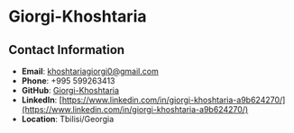 # Giorgi-Khoshtaria

## Contact Information

- **Email**: khoshtariagiorgi0@gmail.com
- **Phone**: +995 599263413
- **GitHub**: [Giorgi-Khoshtaria](https://github.com/Giorgi-Khoshtaria)
- **LinkedIn**: [https://www.linkedin.com/in/giorgi-khoshtaria-a9b624270/](https://www.linkedin.com/in/giorgi-khoshtaria-a9b624270/)
- **Location**: Tbilisi/Georgia
